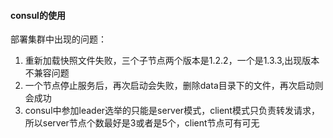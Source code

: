 #### consul的使用

部署集群中出现的问题：
1. 重新加载快照文件失败，三个子节点两个版本是1.2.2，一个是1.3.3,出现版本不兼容问题
2. 一个节点停止服务后，再次启动会失败，删除data目录下的文件，再次启动则会成功
3. consul中参加leader选举的只能是server模式，client模式只负责转发请求，所以server节点个数最好是3或者是5个，client节点可有可无
